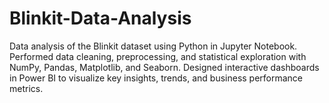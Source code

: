 # Blinkit-Data-Analysis
Data analysis of the Blinkit dataset using Python in Jupyter Notebook. Performed data cleaning, preprocessing, and statistical exploration with NumPy, Pandas, Matplotlib, and Seaborn. Designed interactive dashboards in Power BI to visualize key insights, trends, and business performance metrics.
